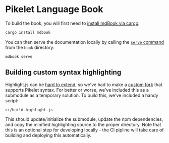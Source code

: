 # Pikelet Language Book

To build the book, you will first need to [install mdBook via cargo][install-mdbook]:

```sh
cargo install mdbook
```

You can then serve the documentation locally by calling the [`serve` command][mdbook-serve]
from the `book` directory:

```sh
mdbook serve
```

[install-mdbook]: https://rust-lang-nursery.github.io/mdBook/cli/cli-tool.html#install-cratesio-version
[mdbook-serve]: https://rust-lang-nursery.github.io/mdBook/cli/serve.html

## Building custom syntax highlighting

Highlight.js can be [hard to extend][mdbook-custom-highlighting-issue], so we've
had to make a [custom fork][highlightjs-fork] that supports Pikelet syntax. For
better or worse, we've included this as a submodule as a temporary solution.
To build this, we've included a handy script:

```sh
ci/build-highlight-js
```

This should update/initialize the submodule, update the npm dependencies,
and copy the minified highlighting source to the proper directory. Note that
this is an optional step for developing locally - the CI pipline will take care
of building and deploying this automatically.

[mdbook-custom-highlighting-issue]: https://github.com/rust-lang-nursery/mdBook/issues/657
[highlightjs-fork]: https://github.com/brendanzab/highlight.js/tree/add-pikelet
